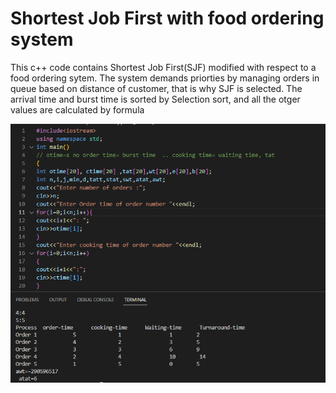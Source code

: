 
<body>
    <h1>Shortest Job First with food ordering system</h1>
    <p>This c++ code contains Shortest Job First(SJF) modified with respect to a food ordering sytem.
        The system demands priorties by managing orders in queue based on distance of customer, that is why
        SJF is selected. The arrival time and burst time is sorted by Selection sort, and all the otger values
        are calculated by formula
    </p>
    <img src="github.png" alt="">
</body>
</html>
